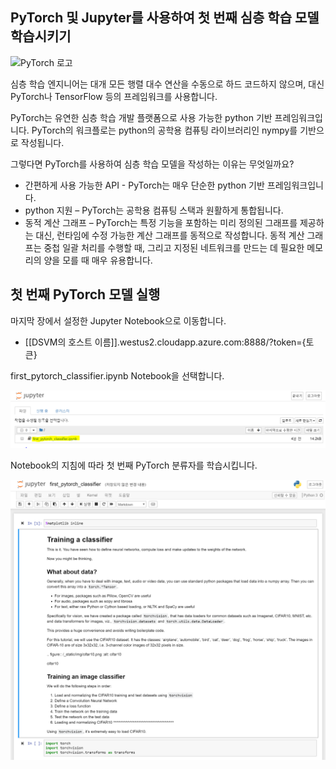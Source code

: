 ## <a name="train-your-first-deep-learning-model-using-pytorch-and-jupyter"></a>PyTorch 및 Jupyter를 사용하여 첫 번째 심층 학습 모델 학습시키기

![PyTorch 로고](../media/5-image1.PNG) 

심층 학습 엔지니어는 대개 모든 행렬 대수 연산을 수동으로 하드 코드하지 않으며, 대신 PyTorch나 TensorFlow 등의 프레임워크를 사용합니다.  

PyTorch는 유연한 심층 학습 개발 플랫폼으로 사용 가능한 python 기반 프레임워크입니다. PyTorch의 워크플로는 python의 공학용 컴퓨팅 라이브러리인 nympy를 기반으로 작성됩니다. 

그렇다면 PyTorch를 사용하여 심층 학습 모델을 작성하는 이유는 무엇일까요?  

- 간편하게 사용 가능한 API - PyTorch는 매우 단순한 python 기반 프레임워크입니다.
- python 지원 – PyTorch는 공학용 컴퓨팅 스택과 원활하게 통합됩니다.
- 동적 계산 그래프 – PyTorch는 특정 기능을 포함하는 미리 정의된 그래프를 제공하는 대신, 런타임에 수정 가능한 계산 그래프를 동적으로 작성합니다. 동적 계산 그래프는 중첩 일괄 처리를 수행할 때, 그리고 지정된 네트워크를 만드는 데 필요한 메모리의 양을 모를 때 매우 유용합니다.

## <a name="run-your-first-pytorch-model"></a>첫 번째 PyTorch 모델 실행

마지막 장에서 설정한 Jupyter Notebook으로 이동합니다.

- [[DSVM의 호스트 이름]].westus2.cloudapp.azure.com:8888/?token={토큰}

first_pytorch_classifier.ipynb Notebook을 선택합니다.

![first_pytorch_classifier.ipynb 선택](../media/5-image2.PNG)

Notebook의 지침에 따라 첫 번째 PyTorch 분류자를 학습시킵니다.

![Notebook 스크린샷](../media/5-image3.PNG)
